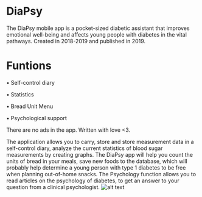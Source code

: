 # DiaPsy

The DiaPsy mobile app is a pocket-sized diabetic assistant that improves emotional well-being and affects young people with diabetes in the vital pathways.
Created in 2018-2019 and published in 2019.
# Funtions

• Self-control diary

• Statistics

• Bread Unit Menu

• Psychological support

There are no ads in the app. Written with love <3.

The application allows you to carry, store and store measurement data in a self-control diary, analyze the current statistics of blood sugar measurements by creating graphs. The DiaPsy app will help you count the units of bread in your meals, save new foods to the database, which will probably help determine a young person with type 1 diabetes to be free when planning out-of-home snacks. The Psychology function allows you to read articles on the psychology of diabetes, to get an answer to your question from a clinical psychologist.
![alt text](https://play-lh.googleusercontent.com/R0Iv58P7KulCWABpp6U_xUGqlRg6YQ22Iq1DZGsVsTyJnyWsqd2g3_WQeKSqC-gwyw=w1918-h1097-rw)

